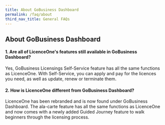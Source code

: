 ```yaml
---
title: About GoBusiness Dashboard
permalink: /faq/about
third_nav_title: General FAQs
---
```


## About GoBusiness Dashboard

#### 1. Are all of LicenceOne's features still available in GoBusiness Dashboard?

Yes, GoBusiness Licensings Self-Service feature has all the same functions as LicenceOne. With Self-Service, you can apply and pay for the licences you need, as well as update, renew or terminate them.

#### 2. How is LicenceOne different from GoBusiness Dashboard?

LicenceOne has been rebranded and is now found under GoBusiness Dashboard. The ala-carte feature has all the same functions as LicenceOne and now comes with a newly added Guided Journey feature to walk beginners through the licensing process.
